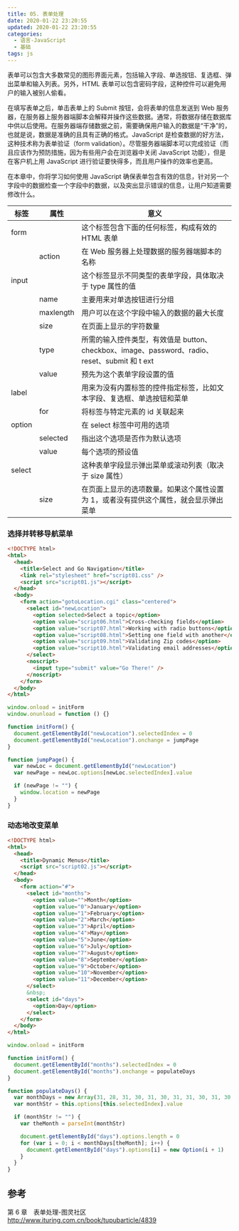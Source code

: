 ```yaml
---
title: 05. 表单处理
date: 2020-01-22 23:20:55
updated: 2020-01-22 23:20:55
categories:
  - 语言-JavaScript
  - 基础
tags: js
---
```


表单可以包含大多数常见的图形界面元素，包括输入字段、单选按钮、复选框、弹出菜单和输入列表。另外，HTML 表单可以包含密码字段，这种控件可以避免用户的输入被别人偷看。

在填写表单之后，单击表单上的 Submit 按钮，会将表单的信息发送到 Web 服务器，在服务器上服务器端脚本会解释并操作这些数据。通常，将数据存储在数据库中供以后使用。在服务器端存储数据之前，需要确保用户输入的数据是“干净”的，也就是说，数据是准确的且具有正确的格式。JavaScript 是检查数据的好方法，这种技术称为表单验证（form validation）。尽管服务器端脚本可以完成验证（而且应该作为预防措施，因为有些用户会在浏览器中关闭 JavaScript 功能），但是在客户机上用 JavaScript 进行验证要快得多，而且用户操作的效率也更高。

在本章中，你将学习如何使用 JavaScript 确保表单包含有效的信息，针对另一个字段中的数据检查一个字段中的数据，以及突出显示错误的信息，让用户知道需要修改什么。

| 标签   | 属性      | 意义                                                                                          |
| ------ | --------- | --------------------------------------------------------------------------------------------- |
| form   |           | 这个标签包含下面的任何标签，构成有效的 HTML 表单                                              |
| &nbsp; | action    | 在 Web 服务器上处理数据的服务器端脚本的名称                                                   |
| input  |           | 这个标签显示不同类型的表单字段，具体取决于 type 属性的值                                      |
| &nbsp; | name      | 主要用来对单选按钮进行分组                                                                    |
| &nbsp; | maxlength | 用户可以在这个字段中输入的数据的最大长度                                                      |
| &nbsp; | size      | 在页面上显示的字符数量                                                                        |
| &nbsp; | type      | 所需的输入控件类型，有效值是 button、checkbox、image、password、radio、reset、submit 和 t ext |
| &nbsp; | value     | 预先为这个表单字段设置的值                                                                    |
| label  |           | 用来为没有内置标签的控件指定标签，比如文本字段、复选框、单选按钮和菜单                        |
| &nbsp; | for       | 将标签与特定元素的 id 关联起来                                                                |
| option |           | 在 select 标签中可用的选项                                                                    |
| &nbsp; | selected  | 指出这个选项是否作为默认选项                                                                  |
| &nbsp; | value     | 每个选项的预设值                                                                              |
| select |           | 这种表单字段显示弹出菜单或滚动列表（取决于 size 属性）                                        |
| &nbsp; | size      | 在页面上显示的选项数量。如果这个属性设置为 1，或者没有提供这个属性，就会显示弹出菜单          |

### 选择并转移导航菜单

```html
<!DOCTYPE html>
<html>
  <head>
    <title>Select and Go Navigation</title>
    <link rel="stylesheet" href="script01.css" />
    <script src="script01.js"></script>
  </head>
  <body>
    <form action="gotoLocation.cgi" class="centered">
      <select id="newLocation">
        <option selected>Select a topic</option>
        <option value="script06.html">Cross-checking fields</option>
        <option value="script07.html">Working with radio buttons</option>
        <option value="script08.html">Setting one field with another</option>
        <option value="script09.html">Validating Zip codes</option>
        <option value="script10.html">Validating email addresses</option>
      </select>
      <noscript>
        <input type="submit" value="Go There!" />
      </noscript>
    </form>
  </body>
</html>
```

```javascript
window.onload = initForm
window.onunload = function () {}

function initForm() {
  document.getElementById("newLocation").selectedIndex = 0
  document.getElementById("newLocation").onchange = jumpPage
}

function jumpPage() {
  var newLoc = document.getElementById("newLocation")
  var newPage = newLoc.options[newLoc.selectedIndex].value

  if (newPage != "") {
    window.location = newPage
  }
}
```

### 动态地改变菜单

```html
<!DOCTYPE html>
<html>
  <head>
    <title>Dynamic Menus</title>
    <script src="script02.js"></script>
  </head>
  <body>
    <form action="#">
      <select id="months">
        <option value="">Month</option>
        <option value="0">January</option>
        <option value="1">February</option>
        <option value="2">March</option>
        <option value="3">April</option>
        <option value="4">May</option>
        <option value="5">June</option>
        <option value="6">July</option>
        <option value="7">August</option>
        <option value="8">September</option>
        <option value="9">October</option>
        <option value="10">November</option>
        <option value="11">December</option>
      </select>
      &nbsp;
      <select id="days">
        <option>Day</option>
      </select>
    </form>
  </body>
</html>
```

```javascript
window.onload = initForm

function initForm() {
  document.getElementById("months").selectedIndex = 0
  document.getElementById("months").onchange = populateDays
}

function populateDays() {
  var monthDays = new Array(31, 28, 31, 30, 31, 30, 31, 31, 30, 31, 30, 31)
  var monthStr = this.options[this.selectedIndex].value

  if (monthStr != "") {
    var theMonth = parseInt(monthStr)

    document.getElementById("days").options.length = 0
    for (var i = 0; i < monthDays[theMonth]; i++) {
      document.getElementById("days").options[i] = new Option(i + 1)
    }
  }
}
```

## 参考

第 6 章　表单处理-图灵社区
<http://www.ituring.com.cn/book/tupubarticle/4839>

